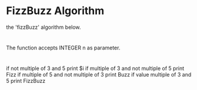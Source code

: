 # FizzBuzz Algorithm


 the 'fizzBuzz' algorithm below.
#
 The function accepts INTEGER n as parameter.
#

 if not multiple of 3 and 5 print $i
 if multiple of 3 and not multiple of 5 print Fizz
 if multiple of 5 and not multiple of 3 print Buzz
 if value multiple of 3 and 5 print FizzBuzz
